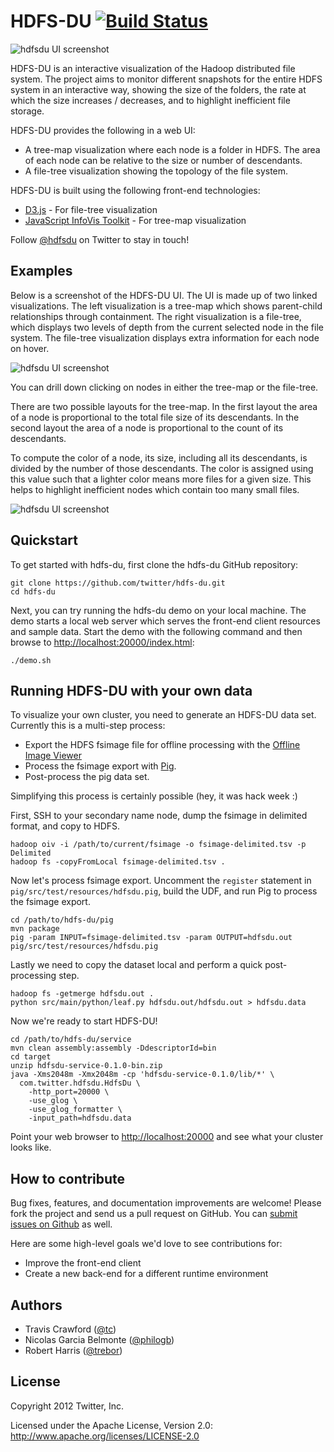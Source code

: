# HDFS-DU [![Build Status](https://secure.travis-ci.org/twitter/hdfs-du.png)](http://travis-ci.org/twitter/hdfs-du)

![hdfsdu UI screenshot](https://github.com/twitter/hdfs-du/raw/master/docs/img/v1.png)

HDFS-DU is an interactive visualization of the Hadoop distributed file system. The project aims to monitor different snapshots for the entire HDFS system in an interactive way, showing the size of the folders, the rate at which the size increases / decreases, and to highlight inefficient file storage.

HDFS-DU provides the following in a web UI:

* A tree-map visualization where each node is a folder in HDFS. The area of each node can be relative to the size or number of descendants.
* A file-tree visualization showing the topology of the file system.

HDFS-DU is built using the following front-end technologies:

* [D3.js](http://d3js.org) - For file-tree visualization
* [JavaScript InfoVis Toolkit](http://thejit.org/) - For tree-map visualization

Follow [@hdfsdu](https://twitter.com/hdfsdu) on Twitter to stay in touch!

## Examples

Below is a screenshot of the HDFS-DU UI. The UI is made up of two linked visualizations. The left visualization is a tree-map which shows parent-child relationships through containment. The right visualization is a file-tree, which displays two levels of depth from the current selected node in the file system. The file-tree visualization displays extra information for each node on hover.

![hdfsdu UI screenshot](https://github.com/twitter/hdfs-du/raw/master/docs/img/1.png)

You can drill down clicking on nodes in either the tree-map or the file-tree.

There are two possible layouts for the tree-map. In the first layout the area of a node is proportional to the total file size of its descendants. In the second layout the area of a node is proportional to the count of its descendants. 

To compute the color of a node, its size, including all its descendants, is divided by the number of those descendants.  The color is assigned using this value such that a lighter color means more files for a given size.   This helps to highlight inefficient nodes which contain too many small files.

![hdfsdu UI screenshot](https://github.com/twitter/hdfs-du/raw/master/docs/img/2.png)

## Quickstart

To get started with hdfs-du, first clone the hdfs-du GitHub repository:

```
git clone https://github.com/twitter/hdfs-du.git
cd hdfs-du
```

Next, you can try running the hdfs-du demo on your local machine. The demo
starts a local web server which serves the front-end client resources and sample
data. Start the demo with the following command and then browse to
[http://localhost:20000/index.html](http://localhost:20000/index.html):

```
./demo.sh
```

## Running HDFS-DU with your own data

To visualize your own cluster, you need to generate an HDFS-DU data set. Currently this is a
multi-step process:

* Export the HDFS fsimage file for offline processing with the
  [Offline Image Viewer](http://hadoop.apache.org/hdfs/docs/current/hdfs_imageviewer.html)
* Process the fsimage export with [Pig](http://pig.apache.org).
* Post-process the pig data set.

Simplifying this process is certainly possible (hey, it was hack week :)

First, SSH to your secondary name node, dump the fsimage in delimited format, and copy to HDFS.

```
hadoop oiv -i /path/to/current/fsimage -o fsimage-delimited.tsv -p Delimited
hadoop fs -copyFromLocal fsimage-delimited.tsv .
```

Now let's process fsimage export. Uncomment the `register` statement in
`pig/src/test/resources/hdfsdu.pig`, build the UDF, and run Pig to process the fsimage export.

```
cd /path/to/hdfs-du/pig
mvn package
pig -param INPUT=fsimage-delimited.tsv -param OUTPUT=hdfsdu.out pig/src/test/resources/hdfsdu.pig
```

Lastly we need to copy the dataset local and perform a quick post-processing step.

```
hadoop fs -getmerge hdfsdu.out .
python src/main/python/leaf.py hdfsdu.out/hdfsdu.out > hdfsdu.data
```

Now we're ready to start HDFS-DU!

```
cd /path/to/hdfs-du/service
mvn clean assembly:assembly -DdescriptorId=bin
cd target
unzip hdfsdu-service-0.1.0-bin.zip
java -Xms2048m -Xmx2048m -cp 'hdfsdu-service-0.1.0/lib/*' \
  com.twitter.hdfsdu.HdfsDu \
    -http_port=20000 \
    -use_glog \
    -use_glog_formatter \
    -input_path=hdfsdu.data
```

Point your web browser to [http://localhost:20000](http://localhost:20000) and see what your
cluster looks like.

## How to contribute

Bug fixes, features, and documentation improvements are welcome! Please fork the project and send us
a pull request on GitHub. You can [submit issues on Github](https://github.com/twitter/hdfs-du/issues)
as well.

Here are some high-level goals we'd love to see contributions for:

* Improve the front-end client
* Create a new back-end for a different runtime environment

## Authors

* Travis Crawford ([@tc](https://twitter.com/tc/))
* Nicolas Garcia Belmonte ([@philogb](https://twitter.com/philogb))
* Robert Harris ([@trebor](https://twitter.com/trebor))

## License

Copyright 2012 Twitter, Inc.

Licensed under the Apache License, Version 2.0: http://www.apache.org/licenses/LICENSE-2.0
